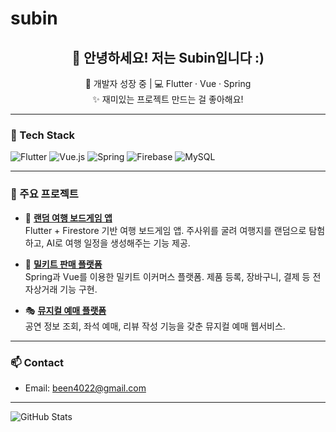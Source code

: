 # subin

<h2 align="center">👋 안녕하세요! 저는 Subin입니다 :)</h2>

<p align="center">
  🌱 개발자 성장 중 | 💻 Flutter · Vue · Spring<br>
  ✨ 재미있는 프로젝트 만드는 걸 좋아해요!
</p>

---

### 🔧 Tech Stack
![Flutter](https://img.shields.io/badge/Flutter-02569B?style=flat&logo=flutter&logoColor=white)
![Vue.js](https://img.shields.io/badge/Vue.js-4FC08D?style=flat&logo=vue.js&logoColor=white)
![Spring](https://img.shields.io/badge/Spring-6DB33F?style=flat&logo=spring&logoColor=white)
![Firebase](https://img.shields.io/badge/Firebase-FFCA28?style=flat&logo=firebase&logoColor=black)
![MySQL](https://img.shields.io/badge/MySQL-4479A1?style=flat&logo=mysql&logoColor=white)

---

### 📌 주요 프로젝트

- 🎲 **[랜덤 여행 보드게임 앱](https://github.com/sbsssb/flutterProject)**  
  Flutter + Firestore 기반 여행 보드게임 앱. 주사위를 굴려 여행지를 랜덤으로 탐험하고, AI로 여행 일정을 생성해주는 기능 제공.

- 🍱 **[밀키트 판매 플랫폼](https://github.com/sbsssb/meal-kit-platform)**  
  Spring과 Vue를 이용한 밀키트 이커머스 플랫폼. 제품 등록, 장바구니, 결제 등 전자상거래 기능 구현.

- 🎭 **[뮤지컬 예매 플랫폼](https://github.com/sbsssb/musical-booking)**  
  공연 정보 조회, 좌석 예매, 리뷰 작성 기능을 갖춘 뮤지컬 예매 웹서비스.

---

### 📫 Contact
- Email: been4022@gmail.com

---

![GitHub Stats](https://github-readme-stats.vercel.app/api?username=sbsssb&show_icons=true&theme=default)
